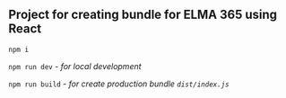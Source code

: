 ## Project for creating bundle for ELMA 365 using React

`npm i`

`npm run dev` - _for local development_

`npm run build` - _for create production bundle `dist/index.js`_
